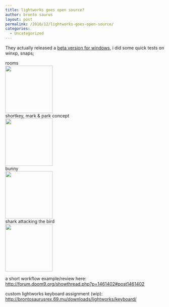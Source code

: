 ```yaml
---
title: lightworks goes open source?
author: bronto saurus
layout: post
permalink: /2010/12/lightworks-goes-open-source/
categories:
  - Uncategorized
---
```

They actually released a [beta version for windows][1], i did some quick tests on winxp, snaps;

rooms  
[<img src="http://brontosaurusrex.69.mu/wp-content/uploads/2010/12/rooms-150x150.png" alt="" title="rooms" width="150" height="150" class="alignnone size-thumbnail wp-image-1081" />][2]  
shortkey, mark & park concept  
[<img src="http://brontosaurusrex.69.mu/wp-content/uploads/2010/12/keys-150x150.png" alt="" title="keys" width="150" height="150" class="alignnone size-thumbnail wp-image-1080" />][3]  
bunny  
[<img src="http://brontosaurusrex.69.mu/wp-content/uploads/2010/12/bunny1-150x150.png" alt="" title="bunny1" width="150" height="150" class="alignnone size-thumbnail wp-image-1079" />][4]  
shark attacking the bird  
[<img src="http://brontosaurusrex.69.mu/wp-content/uploads/2010/12/shark-150x150.png" alt="" title="shark" width="150" height="150" class="alignnone size-thumbnail wp-image-1078" />][5]

a short workflow example/review here:  
<http://forum.doom9.org/showthread.php?p=1461402#post1461402>

custom lightworks keyboard assignment (wip):  
<http://brontosaurusrex.69.mu/downloads/lightworks/keyboard/>

 [1]: http://www.lightworksbeta.com
 [2]: http://brontosaurusrex.69.mu/wp-content/uploads/2010/12/rooms.png
 [3]: http://brontosaurusrex.69.mu/wp-content/uploads/2010/12/keys.png
 [4]: http://brontosaurusrex.69.mu/wp-content/uploads/2010/12/bunny1.png
 [5]: http://brontosaurusrex.69.mu/wp-content/uploads/2010/12/shark.png